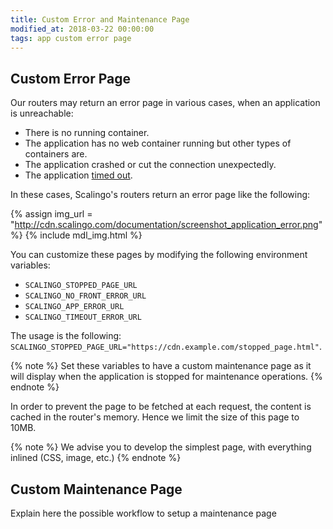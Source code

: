 ```yaml
---
title: Custom Error and Maintenance Page
modified_at: 2018-03-22 00:00:00
tags: app custom error page
---
```


## Custom Error Page

Our routers may return an error page in various cases, when an application is unreachable:

- There is no running container.
- The application has no web container running but other types of containers are.
- The application crashed or cut the connection unexpectedly.
- The application <a href="{% post_url platform/internals/2000-01-01-routing %}#timeouts">timed out</a>.

In these cases, Scalingo's routers return an error page like the following:

{% assign img_url = "http://cdn.scalingo.com/documentation/screenshot_application_error.png" %}
{% include mdl_img.html %}

You can customize these pages by modifying the following environment variables:

- `SCALINGO_STOPPED_PAGE_URL`
- `SCALINGO_NO_FRONT_ERROR_URL`
- `SCALINGO_APP_ERROR_URL`
- `SCALINGO_TIMEOUT_ERROR_URL`

The usage is the following:
`SCALINGO_STOPPED_PAGE_URL="https://cdn.example.com/stopped_page.html"`.

{% note %}
Set these variables to have a custom maintenance page as it will display when
the application is stopped for maintenance operations.
{% endnote %}

In order to prevent the page to be fetched at each request, the content is
cached in the router's memory. Hence we limit the size of this page to 10MB.

{% note %}
We advise you to develop the simplest page, with everything inlined (CSS, image, etc.)
{% endnote %}

## Custom Maintenance Page

Explain here the possible workflow to setup a maintenance page
